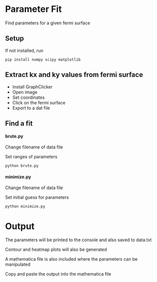 # Parameter Fit
Find parameters for a given fermi surface

## Setup
If not installed, run

    pip install numpy scipy matplotlib


## Extract kx and ky values from fermi surface

- Install GraphClicker
- Open image
- Set coordinates
- Click on the fermi surface
- Export to a dat file

## Find a fit

#### brute.py

Change filename of data file

Set ranges of parameters

    python brute.py

#### minimize.py

Change filename of data file

Set initial guess for parameters

    python minimize.py

# Output

The parameters will be printed to the console and also saved to data.txt

Contour and heatmap plots will also be generated

A mathematica file is also included where the parameters can be manipulated

Copy and paste the output into the mathematica file